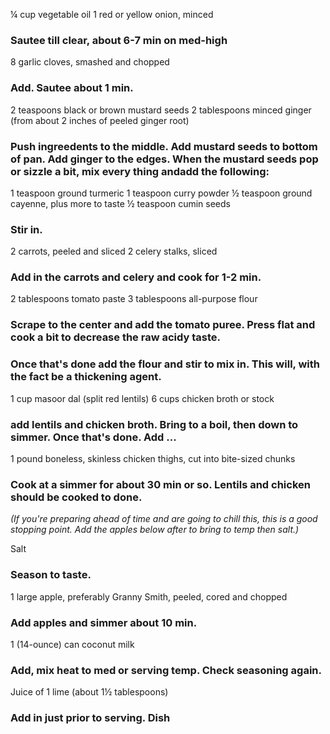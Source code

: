 ¼ cup vegetable oil
1 red or yellow onion, minced

### Sautee till clear, about 6-7 min on med-high

8 garlic cloves, smashed and chopped

### Add. Sautee about 1 min.

2 teaspoons black or brown mustard seeds
2 tablespoons minced ginger (from about 2 inches of peeled ginger root)

### Push ingreedents to the middle. Add mustard seeds to bottom of pan. Add ginger to the edges. When the mustard seeds pop or sizzle a bit, mix every thing andadd the following:

1 teaspoon ground turmeric
1 teaspoon curry powder
½ teaspoon ground cayenne, plus more to taste
½ teaspoon cumin seeds

### Stir in.

2 carrots, peeled and sliced
2 celery stalks, sliced

### Add in the carrots and celery and cook for 1-2 min.

2 tablespoons tomato paste
3 tablespoons all-purpose flour

### Scrape to the center and add the tomato puree. Press flat and cook a bit to decrease the raw acidy taste.

### Once that's done add the flour and stir to mix in. This will, with the fact be a thickening agent.

1 cup masoor dal (split red lentils)
6 cups chicken broth or stock

### add lentils and chicken broth. Bring to a boil, then down to simmer. Once that's done. Add ...

1 pound boneless, skinless chicken thighs, cut into bite-sized chunks

### Cook at a simmer for about 30 min or so. Lentils and chicken should be cooked to done.

*(If you're preparing ahead of time and are going to chill this, this is a good stopping point. Add the apples below after to bring to temp then salt.)*

Salt

### Season to taste.

1 large apple, preferably Granny Smith, peeled, cored and chopped

### Add apples and simmer about 10 min.

1 (14-ounce) can coconut milk

### Add, mix heat to med or serving temp. Check seasoning again.

Juice of 1 lime (about 1½ tablespoons)

### Add in just prior to serving. Dish
